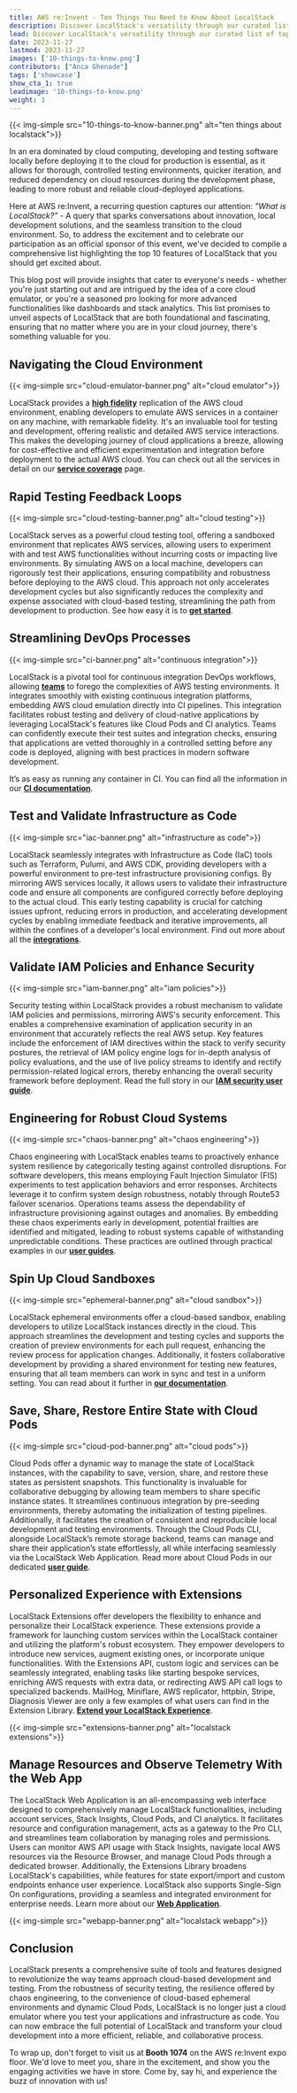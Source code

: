 ```yaml
---
title: AWS re:Invent - Ten Things You Need to Know About LocalStack
description: Discover LocalStack's versatility through our curated list of top 10 features, catering to both beginners and experts in the cloud journey, from core emulation to advanced analytics.
lead: Discover LocalStack's versatility through our curated list of top 10 features, catering to both beginners and experts in the cloud journey, from core emulation to advanced analytics.
date: 2023-11-27
lastmod: 2023-11-27
images: ['10-things-to-know.png']
contributors: ["Anca Ghenade"]
tags: ['showcase']
show_cta_1: true
leadimage: '10-things-to-know.png'
weight: 3
---
```



{{< img-simple src="10-things-to-know-banner.png" alt="ten things about localstack">}}


In an era dominated by cloud computing, developing and testing software locally before deploying it to the cloud for production is essential,
as it allows for thorough, controlled testing environments, quicker iteration, and reduced dependency on cloud resources during the development
phase, leading to more robust and reliable cloud-deployed applications.

Here at AWS re:Invent, a recurring question captures our attention: *"What is LocalStack?"* - A query that sparks conversations about innovation,
local development solutions, and the seamless transition to the cloud environment. So, to address the excitement and to celebrate our participation 
as an official sponsor of this event, we've decided to compile a comprehensive list highlighting the top 10 features of LocalStack that you should get excited about.

This blog post will provide insights that cater to everyone's needs - whether you're just starting out and are intrigued by the idea of a core cloud 
emulator, or you're a seasoned pro looking for more advanced functionalities like dashboards and stack analytics. This list promises 
to unveil aspects of LocalStack that are both foundational and fascinating, ensuring that no matter where you are in your cloud journey, 
there's something valuable for you.

## Navigating the Cloud Environment

{{< img-simple src="cloud-emulator-banner.png" alt="cloud emulator">}}

LocalStack provides a [**high fidelity**](/2022-08-04-parity-explained/) replication of the AWS cloud environment, enabling developers to emulate AWS services in a container 
on any machine, with remarkable fidelity. It's an invaluable tool for testing and development, offering realistic and detailed AWS service 
interactions. This makes the developing journey of cloud applications a breeze, allowing for cost-effective and efficient 
experimentation and integration before deployment to the actual AWS cloud. You can check out all the services in detail on our 
[**service coverage**](https://docs.localstack.cloud/references/coverage/) page.

## Rapid Testing Feedback Loops

{{< img-simple src="cloud-testing-banner.png" alt="cloud testing">}}

LocalStack serves as a powerful cloud testing tool, offering a sandboxed environment that replicates AWS services, allowing users to 
experiment with and test AWS functionalities without incurring costs or impacting live environments. By simulating AWS on a local machine,
developers can rigorously test their applications, ensuring compatibility and robustness before deploying to the AWS cloud. This approach
not only accelerates development cycles but also significantly reduces the complexity and expense associated with cloud-based testing,
streamlining the path from development to production. See how easy it is to [**get started**](https://docs.localstack.cloud/getting-started/).

## Streamlining DevOps Processes

{{< img-simple src="ci-banner.png" alt="continuous integration">}}

LocalStack is a pivotal tool for continuous integration DevOps workflows, allowing [**teams**](/2023-04-24-case-study-knowbe4/) to forego the complexities of AWS testing environments. It integrates
smoothly with existing continuous integration platforms, embedding AWS cloud emulation directly into CI pipelines. This integration 
facilitates robust testing and delivery of cloud-native applications by leveraging LocalStack's features like Cloud Pods and CI analytics.
Teams can confidently execute their test suites and integration checks, ensuring that applications are vetted thoroughly in a controlled 
setting before any code is deployed, aligning with best practices in modern software development.

It’s as easy as running any container in CI. You can find all the information in our [**CI documentation**](https://docs.localstack.cloud/user-guide/ci/).

## Test and Validate Infrastructure as Code

{{< img-simple src="iac-banner.png" alt="infrastructure as code">}}

LocalStack seamlessly integrates with Infrastructure as Code (IaC) tools such as Terraform, Pulumi, and AWS CDK, providing developers with 
a powerful environment to pre-test infrastructure provisioning configs. By mirroring AWS services locally, it allows users to validate their 
infrastructure code and ensure all components are configured correctly before deploying to the actual cloud. This early testing capability is 
crucial for catching issues upfront, reducing errors in production, and accelerating development cycles by enabling immediate feedback and 
iterative improvements, all within the confines of a developer's local environment. 
Find out more about all the [**integrations**](https://docs.localstack.cloud/user-guide/integrations/).

## Validate IAM Policies and Enhance Security

{{< img-simple src="iam-banner.png" alt="iam policies">}}

Security testing within LocalStack provides a robust mechanism to validate IAM policies and permissions, mirroring AWS's security enforcement. 
This enables a comprehensive examination of application security in an environment that accurately reflects the real AWS setup. Key features 
include the enforcement of IAM directives within the stack to verify security postures, the retrieval of IAM policy engine logs for in-depth 
analysis of policy evaluations, and the use of live policy streams to identify and rectify permission-related logical errors, thereby enhancing 
the overall security framework before deployment. Read the full story in our [**IAM security user guide**](https://docs.localstack.cloud/user-guide/security-testing/).

## Engineering for Robust Cloud Systems

{{< img-simple src="chaos-banner.png" alt="chaos engineering">}}

Chaos engineering with LocalStack enables teams to proactively enhance system resilience by categorically testing against controlled disruptions. 
For software developers, this means employing Fault Injection Simulator (FIS) experiments to test application behaviors and error responses. 
Architects leverage it to confirm system design robustness, notably through Route53 failover scenarios. Operations teams assess the dependability 
of infrastructure provisioning against outages and anomalies. By embedding these chaos experiments early in development, potential frailties are 
identified and mitigated, leading to robust systems capable of withstanding unpredictable conditions. These practices are outlined through 
practical examples in our [**user guides**](https://docs.localstack.cloud/user-guide/chaos-engineering/).

## Spin Up Cloud Sandboxes

{{< img-simple src="ephemeral-banner.png" alt="cloud sandbox">}}

LocalStack ephemeral environments offer a cloud-based sandbox, enabling developers to utilize LocalStack instances directly in the cloud. 
This approach streamlines the development and testing cycles and supports the creation of preview environments for each pull request, enhancing 
the review process for application changes. Additionally, it fosters collaborative development by providing a shared environment for testing new 
features, ensuring that all team members can work in sync and test in a uniform setting. 
You can read about it further in [**our documentation**](https://docs.localstack.cloud/user-guide/cloud-sandbox/).

## Save, Share, Restore Entire State with Cloud Pods

{{< img-simple src="cloud-pod-banner.png" alt="cloud pods">}}

Cloud Pods offer a dynamic way to manage the state of LocalStack instances, with the capability to save, version, share, and restore these states 
as persistent snapshots. This functionality is invaluable for collaborative debugging by allowing team members to share specific instance states. 
It streamlines continuous integration by pre-seeding environments, thereby automating the initialization of testing pipelines. Additionally, 
it facilitates the creation of consistent and reproducible local development and testing environments. Through the Cloud Pods CLI, alongside 
LocalStack’s remote storage backend, teams can manage and share their application’s state effortlessly, all while interfacing seamlessly via the 
LocalStack Web Application. Read more about Cloud Pods in our dedicated [**user guide**](https://docs.localstack.cloud/user-guide/cloud-pods/).

## Personalized Experience with Extensions

LocalStack Extensions offer developers the flexibility to enhance and personalize their LocalStack experience. These extensions provide a 
framework for launching custom services within the LocalStack container and utilizing the platform's robust ecosystem. They empower developers 
to introduce new services, augment existing ones, or incorporate unique functionalities. With the Extensions API, custom logic and services can 
be seamlessly integrated, enabling tasks like starting bespoke services, enriching AWS requests with extra data, or redirecting AWS API call logs 
to specialized backends. MailHog, Miniflare, AWS replicator, httpbin, Stripe, Diagnosis Viewer are only a few examples of what users can find in 
the Extension Library. [**Extend your LocalStack Experience**](https://docs.localstack.cloud/user-guide/extensions/).

{{< img-simple src="extensions-banner.png" alt="localstack extensions">}}

## Manage Resources and Observe Telemetry With the Web App

The LocalStack Web Application is an all-encompassing web interface designed to comprehensively manage LocalStack functionalities, including 
account services, Stack Insights, Cloud Pods, and CI analytics. It facilitates resource and configuration management, acts as a gateway to the 
Pro CLI, and streamlines team collaboration by managing roles and permissions. Users can monitor AWS API usage with Stack Insights, navigate 
local AWS resources via the Resource Browser, and manage Cloud Pods through a dedicated browser. Additionally, the Extensions Library broadens 
LocalStack's capabilities, while features for state export/import and custom endpoints enhance user experience. LocalStack also supports 
Single-Sign On configurations, providing a seamless and integrated environment for enterprise needs. Learn more about our [**Web Application**](https://docs.localstack.cloud/user-guide/web-application/).

{{< img-simple src="webapp-banner.png" alt="localstack webapp">}}

## Conclusion

LocalStack presents a comprehensive suite of tools and features designed to revolutionize the way teams approach cloud-based development and 
testing. From the robustness of security testing, the resilience offered by chaos engineering, to the convenience of cloud-based ephemeral 
environments and dynamic Cloud Pods, LocalStack is no longer just a cloud emulator where you test your applications and infrastructure as code.
You can now embrace the full potential of LocalStack and transform your cloud development into a more efficient, reliable, and collaborative process.

To wrap up, don't forget to visit us at **Booth 1074** on the AWS re:Invent expo floor. We'd love to meet you, share in the excitement, and show you the engaging
activities we have in store. Come by, say hi, and experience the buzz of innovation with us!
